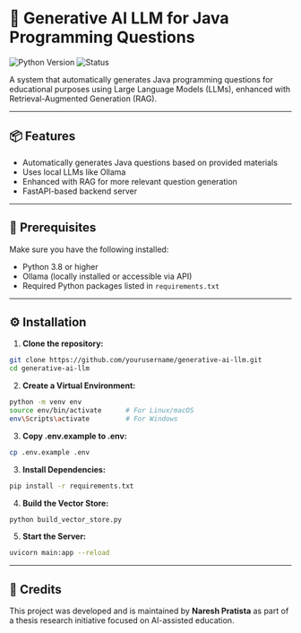 # 🚀 Generative AI LLM for Java Programming Questions

![Python Version](https://img.shields.io/badge/python-3.8%2B-blue)
![Status](https://img.shields.io/badge/status-in%20development-yellow)

A system that automatically generates Java programming questions for educational purposes using Large Language Models (LLMs), enhanced with Retrieval-Augmented Generation (RAG).

---

## 📦 Features

- Automatically generates Java questions based on provided materials
- Uses local LLMs like Ollama
- Enhanced with RAG for more relevant question generation
- FastAPI-based backend server

---

## 🔧 Prerequisites

Make sure you have the following installed:

- Python 3.8 or higher
- Ollama (locally installed or accessible via API)
- Required Python packages listed in `requirements.txt`

---

## ⚙️ Installation

1. **Clone the repository:**

```bash
git clone https://github.com/yourusername/generative-ai-llm.git
cd generative-ai-llm
```

2. **Create a Virtual Environment:**

```bash
python -m venv env
source env/bin/activate      # For Linux/macOS
env\Scripts\activate         # For Windows
```

3. **Copy .env.example to .env:**

```bash
cp .env.example .env
```

3. **Install Dependencies:**

```bash
pip install -r requirements.txt
```

4. **Build the Vector Store:**

```bash
python build_vector_store.py
```

5. **Start the Server:**

```bash
uvicorn main:app --reload
```

---

## 🙌 Credits

This project was developed and is maintained by **Naresh Pratista** as part of a thesis research initiative focused on AI-assisted education.
